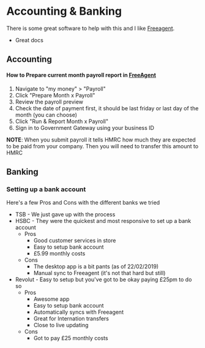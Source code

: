 # Accounting & Banking

There is some great software to help with this and I like [Freeagent](https://www.freeagent.com/).

* Great docs

## Accounting

#### How to Prepare current month payroll report in [FreeAgent](https://support.freeagent.com/hc/en-gb/articles/115001219450-Setting-up-and-running-payroll)

1. Navigate to "my money" > "Payroll"
2. Click "Prepare Month x Payroll"
3. Review the payroll preview
4. Check the date of payment first, it should be last friday or last day of the month (you can choose)
5. Click "Run & Report Month x Payroll"
6. Sign in to Government Gateway using your business ID

**NOTE**: When you submit payroll it tells HMRC how much they are expected to be paid from your company. Then you will need to transfer this amount to HMRC


## Banking

### Setting up a bank account

Here's a few Pros and Cons with the different banks we tried

* TSB - We just gave up with the process
* HSBC - They were the quickest and most responsive to set up a bank account
    * Pros
        * Good customer services in store
        * Easy to setup bank account
        * £5.99 monthly costs
    * Cons
        * The desktop app is a bit pants (as of 22/02/2019)
        * Manual sync to Freeagent (it's not that hard but still)
* Revolut - Easy to setup but you've got to be okay paying £25pm to do so
    * Pros
        * Awesome app
        * Easy to setup bank account
        * Automatically syncs with Freeagent
        * Great for Internation transfers
        * Close to live updating
    * Cons
        * Got to pay £25 monthly costs

